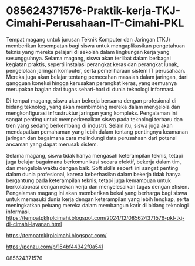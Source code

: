 # 085624371576-Praktik-kerja-TKJ-Cimahi-Perusahaan-IT-Cimahi-PKL
Tempat magang untuk jurusan Teknik Komputer dan Jaringan (TKJ) memberikan kesempatan bagi siswa untuk mengaplikasikan pengetahuan teknis yang mereka pelajari di sekolah dalam lingkungan kerja yang sesungguhnya. Selama magang, siswa akan terlibat dalam berbagai kegiatan praktis, seperti instalasi perangkat keras dan perangkat lunak, pengelolaan jaringan komputer, serta pemeliharaan sistem IT perusahaan. Mereka juga akan belajar tentang pemecahan masalah dalam jaringan, dari gangguan koneksi hingga kerusakan perangkat keras, yang semuanya merupakan bagian dari tugas sehari-hari di dunia teknologi informasi.

Di tempat magang, siswa akan bekerja bersama dengan profesional di bidang teknologi, yang akan membimbing mereka dalam mengelola dan mengkonfigurasi infrastruktur jaringan yang kompleks. Pengalaman ini sangat penting untuk memperkenalkan siswa pada teknologi terbaru dan tren yang sedang berkembang di industri. Selain itu, siswa juga akan mendapatkan pemahaman yang lebih dalam tentang pentingnya keamanan jaringan dan bagaimana cara melindungi data perusahaan dari potensi ancaman yang dapat merusak sistem.

Selama magang, siswa tidak hanya mengasah keterampilan teknis, tetapi juga belajar bagaimana berkomunikasi secara efektif, bekerja dalam tim, dan mengelola waktu dengan baik. Soft skills seperti ini sangat penting dalam dunia profesional, karena keberhasilan dalam bekerja tidak hanya bergantung pada keterampilan teknis, tetapi juga kemampuan untuk berkolaborasi dengan rekan kerja dan menyelesaikan tugas dengan efisien. Pengalaman magang ini akan memberikan bekal yang berharga bagi siswa untuk memasuki dunia kerja dengan keterampilan yang lebih lengkap, serta meningkatkan peluang mereka dalam membangun karir di bidang teknologi informasi.
https://tempatpklrplcimahi.blogspot.com/2024/12/085624371576-pkl-tkj-di-cimahi-layanan.html

https://tempatpklrplcimahi.blogspot.com/

https://penzu.com/p/154bf44342f0a541

085624371576
